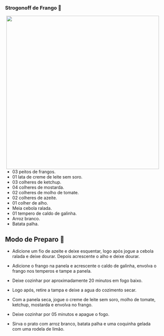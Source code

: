 ### Strogonoff de Frango :chicken:
  
<center>
<img align="right" width="500" src="https://cdn.pixabay.com/photo/2016/05/22/01/46/food-1407839_960_720.jpg">
</center>

- 03 peitos de frangos. 
- 01 lata de creme de leite sem soro. 
- 03 colheres de ketchup.
- 04 colheres de mostarda. 
- 02 colheres de molho de tomate. 
- 02 colheres de azeite.
- 01 colher de alho.
- Meia cebola ralada.
- 01 tempero de caldo de galinha. 
- Arroz branco.
- Batata palha. 



## Modo de Preparo :curry:

- Adicione um fio de azeite e deixe esquentar, logo após jogue a cebola ralada e deixe dourar. Depois acrescente o alho e deixe dourar. 

- Adicione o frango na panela e acrescente o caldo de galinha, envolva o frango nos temperos e tampe a panela. 

- Deixe cozinhar por aproximadamente 20 minutos em fogo baixo. 

- Logo após, retire a tampa e deixe a agua do cozimento secar. 

- Com a panela seca, jogue o creme de leite sem soro, molho de tomate, ketchup, mostarda e envolva no frango. 

- Deixe cozinhar por 05 minutos e apague o fogo. 

- Sirva o prato com arroz branco, batata palha e uma coquinha gelada com uma rodela de limão. 


